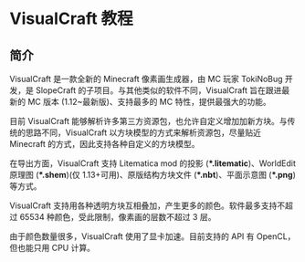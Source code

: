 # VisualCraft 教程

## 简介

VisualCraft 是一款全新的 Minecraft 像素画生成器，由 MC 玩家 TokiNoBug 开发，是 SlopeCraft 的子项目。与其他类似的软件不同，VisualCraft 旨在跟进最新的 MC 版本 (1.12~最新版)、支持最多的 MC 特性，提供最强大的功能。

目前 VisualCraft 能够解析许多第三方资源包，也允许自定义增加加新方块。与传统的思路不同，VisualCraft 以方块模型的方式来解析资源包，尽量贴近 Minecraft 的方式，因此支持各种自定义的方块模型。

在导出方面，VisualCraft 支持 Litematica mod 的投影 (**\*.litematic**)、WorldEdit 原理图 (**\*.shem**)(仅 1.13+可用)、原版结构方块文件 (**\*.nbt**)、平面示意图 (**\*.png**) 等方式。

VisualCraft 支持用各种透明方块互相叠加，产生更多的颜色。软件最多支持不超过 65534 种颜色，受此限制，像素画的层数不超过 3 层。

由于颜色数量很多，VisualCraft 使用了显卡加速。目前支持的 API 有 OpenCL，但也能只用 CPU 计算。

